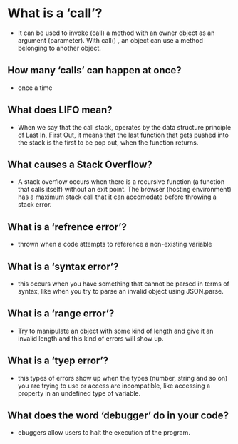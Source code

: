 # What is a ‘call’?

- It can be used to invoke (call) a method with an owner object as an argument (parameter). With call() , an object can use a method belonging to another object.

## How many ‘calls’ can happen at once?

- once a time

## What does LIFO mean?

- When we say that the call stack, operates by the data structure principle of Last In, First Out, it means that the last function that gets pushed into the stack is the first to be pop out, when the function returns.

## What causes a Stack Overflow?

- A stack overflow occurs when there is a recursive function (a function that calls itself) without an exit point. The browser (hosting environment) has a maximum stack call that it can accomodate before throwing a stack error.

## What is a ‘refrence error’?

- thrown when a code attempts to reference a non-existing variable

## What is a ‘syntax error’?

- this occurs when you have something that cannot be parsed in terms of syntax, like when you try to parse an invalid object using JSON.parse.

## What is a ‘range error’?

- Try to manipulate an object with some kind of length and give it an invalid length and this kind of errors will show up.

## What is a ‘tyep error’?

- this types of errors show up when the types (number, string and so on) you are trying to use or access are incompatible, like accessing a property in an undefined type of variable.

## What does the word ‘debugger’ do in your code?

- ebuggers allow users to halt the execution of the program.
